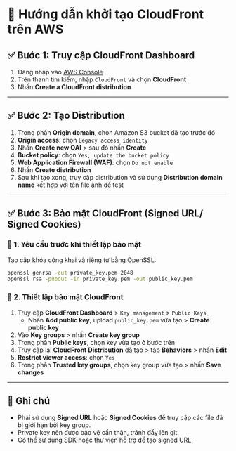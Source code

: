 
# 🚀 Hướng dẫn khởi tạo CloudFront trên AWS

## ✅ Bước 1: Truy cập CloudFront Dashboard
1. Đăng nhập vào [AWS Console](https://console.aws.amazon.com/)
2. Trên thanh tìm kiếm, nhập `CloudFront` và chọn **CloudFront**
3. Nhấn **Create a CloudFront distribution**

---

## ✅ Bước 2: Tạo Distribution
1. Trong phần **Origin domain**, chọn Amazon S3 bucket đã tạo trước đó
2. **Origin access**: chọn `Legacy access identity`
3. Nhấn **Create new OAI** > sau đó nhấn **Create**
4. **Bucket policy**: chọn `Yes, update the bucket policy`
5. **Web Application Firewall (WAF)**: chọn `Do not enable`
6. Nhấn **Create distribution**
7. Sau khi tạo xong, truy cập distribution và sử dụng **Distribution domain name** kết hợp với tên file ảnh để test

---

## ✅ Bước 3: Bảo mật CloudFront (Signed URL/ Signed Cookies)

### 🔹 1. Yêu cầu trước khi thiết lập bảo mật
Tạo cặp khóa công khai và riêng tư bằng OpenSSL:

```bash
openssl genrsa -out private_key.pem 2048
openssl rsa -pubout -in private_key.pem -out public_key.pem
```

### 🔹 2. Thiết lập bảo mật CloudFront
1. Truy cập **CloudFront Dashboard** > `Key management` > `Public Keys`
   - Nhấn **Add public key**, upload `public_key.pem` vừa tạo > **Create public key**
2. Vào **Key groups** > nhấn **Create key group**
3. Trong phần **Public keys**, chọn key vừa tạo ở bước trên
4. Truy cập lại **CloudFront Distribution** đã tạo > tab **Behaviors** > nhấn **Edit**
5. **Restrict viewer access**: chọn `Yes`
6. Trong phần **Trusted key groups**, chọn key group vừa tạo > nhấn **Save changes**

---

## 📌 Ghi chú

- Phải sử dụng **Signed URL** hoặc **Signed Cookies** để truy cập các file đã bị giới hạn bởi key group.
- Private key nên được bảo vệ cẩn thận, tránh đẩy lên git.
- Có thể sử dụng SDK hoặc thư viện hỗ trợ để tạo signed URL.


